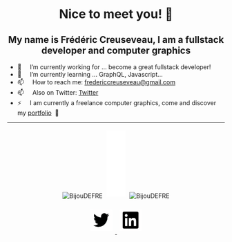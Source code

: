 <h1 align="center">Nice to meet you! 👋</h1>

<h2 align="center">My name is Frédéric Creuseveau, I am a fullstack developer and computer graphics</h3>

- 🔭 &nbsp; &nbsp; I’m currently working for ... become a great fullstack developer!
- 🌱 &nbsp; &nbsp; I’m currently learning ... GraphQL, Javascript...
- 📫 &nbsp; &nbsp; How to reach me: fredericcreuseveau@gmail.com
- 📫 &nbsp; &nbsp; Also on Twitter: [Twitter](https://twitter.com/bijoudefre)
- ⚡ &nbsp; &nbsp; I am currently a freelance computer graphics, come and discover my [portfolio](https://frederic-creuseveau-portfolio.netlify.app/) &nbsp;👀

<hr/>

<div align="center">
    <div>
        <img style="margin: 0.2em; height: 11em" src="https://github-readme-stats.vercel.app/api?username=BijouDEFRE&show_icons=true&count_private=false" alt="BijouDEFRE"/>
        <img style="margin: 0.2em; height: 11em" src="Socials.svg" alt="logos">
        <img style="margin: 0.2em; height: 11em" src="https://github-readme-stats.vercel.app/api/top-langs/?username=BijouDEFRE&layout=compact" alt="BijouDEFRE" />
    </div>
</div>

<!-- ![Frédéric Creuseveau's GitHub stats](https://github-readme-stats.vercel.app/api?username=BijouDEFRE&show_icons=true)
[![Top Langs](https://github-readme-stats.vercel.app/api/top-langs/?username=BijouDEFRE&layout=compact)](https://github.com/anuraghazra/github-readme-stats) -->

<p align="center">
    <a href="https://twitter.com/bijoudefre" target="blank">
        <img style="margin: 0.5em" src="Twitter.svg" alt="bijoudefre" height="50" width="50" />
    </a>
    <a href="https://www.linkedin.com/in/frédéric-creuseveau/" target="blank">
        <img style="margin: 0.5em" src="Linkedin.svg" alt="https://www.linkedin.com/in/frédéric-creuseveau/" height="50" width="50" />
    </a>
</p>
